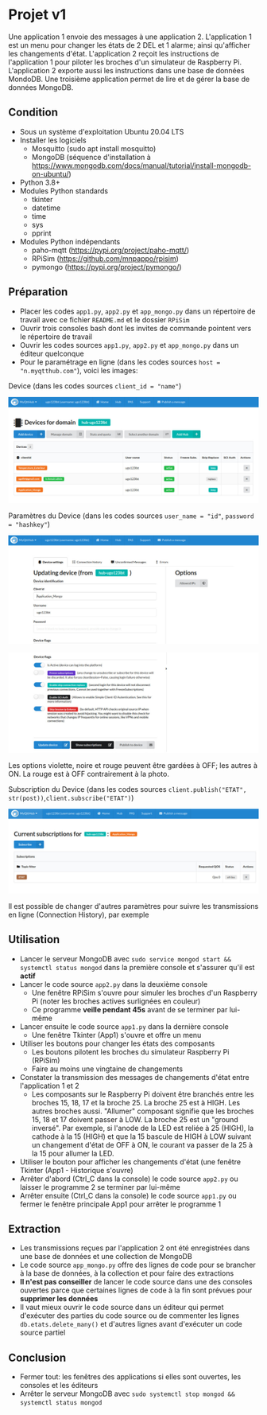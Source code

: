 # Projet v1

Une application 1 envoie des messages à une application 2. L'application 1 est un menu pour changer les états de 2 DEL et 1 alarme; ainsi qu'afficher les changements d'état. L'application 2 reçoit les instructions de l'application 1 pour piloter les broches d'un simulateur de Raspberry Pi. L'application 2 exporte aussi les instructions dans une base de données MondoDB. Une troisième application permet de lire et de gérer la base de données MongoDB.

## Condition

- Sous un système d'exploitation Ubuntu 20.04 LTS
- Installer les logiciels
    - Mosquitto (sudo apt install mosquitto)
    - MongoDB (séquence d'installation à https://www.mongodb.com/docs/manual/tutorial/install-mongodb-on-ubuntu/)
- Python 3.8+
- Modules Python standards
    - tkinter
    - datetime
    - time
    - sys
    - pprint    
- Modules Python indépendants
    - paho-mqtt (https://pypi.org/project/paho-mqtt/)
    - RPiSim (https://github.com/mnpappo/rpisim)
    - pymongo (https://pypi.org/project/pymongo/)
 
## Préparation

- Placer les codes `app1.py`, `app2.py` et `app_mongo.py` dans un répertoire de travail avec ce fichier `README.md` et le dossier `RPiSim`
- Ouvrir trois consoles bash dont les invites de commande pointent vers le répertoire de travail
- Ouvrir les codes sources `app1.py`, `app2.py` et `app_mongo.py` dans un éditeur quelconque
- Pour le paramétrage en ligne (dans les codes sources `host = "n.myqtthub.com"`), voici les images:

Device (dans les codes sources `client_id = "name"`)

![](projet_v1_myqtt_1.jpg)

Paramètres du Device (dans les codes sources `user_name = "id"`, `password = "hashkey"`)
 
![](projet_v1_myqtt_2.jpg)

![](projet_v1_myqtt_3.jpg)

Les options violette, noire et rouge peuvent être gardées à OFF; les autres à ON. La rouge est à OFF contrairement à la photo.

Subscription du Device (dans les codes sources `client.publish("ETAT", str(post))`,`client.subscribe("ETAT")`)

![](projet_v1_myqtt_4.jpg)

Il est possible de changer d'autres paramètres pour suivre les transmissions en ligne (Connection History), par exemple

## Utilisation

- Lancer le serveur MongoDB avec `sudo service mongod start && systemctl status mongod` dans la première console et s'assurer qu'il est **actif**
- Lancer le code source `app2.py` dans la deuxième console
    - Une fenêtre RPiSim s'ouvre pour simuler les broches d'un Raspberry Pi (noter les broches actives surlignées en couleur)
    - Ce programme **veille pendant 45s** avant de se terminer par lui-même
- Lancer ensuite le code source `app1.py` dans la dernière console
    - Une fenêtre Tkinter (App1) s'ouvre et offre un menu
- Utiliser les boutons pour changer les états des composants
    - Les boutons pilotent les broches du simulateur Raspberry Pi (RPiSim)
    - Faire au moins une vingtaine de changements
- Constater la transmission des messages de changements d'état entre l'application 1 et 2
    - Les composants sur le Raspberry Pi doivent être branchés entre les broches 15, 18, 17 et la broche 25. La broche 25 est à HIGH. Les autres broches aussi. "Allumer" composant signifie que les broches 15, 18 et 17 doivent passer à LOW. La broche 25 est un "ground inversé". Par exemple, si l'anode de la LED est reliée à 25 (HIGH), la cathode à la 15 (HIGH) et que la 15 bascule de HIGH à LOW suivant un changement d'état de OFF à ON, le courant va passer de la 25 à la 15 pour allumer la LED.
- Utiliser le bouton pour afficher les changements d'état (une fenêtre Tkinter (App1 - Historique s'ouvre)
- Arrêter d'abord (Ctrl_C dans la console) le code source `app2.py` ou laisser le programme 2 se terminer par lui-même
- Arrêter ensuite (Ctrl_C dans la console) le code source `app1.py` ou fermer le fenêtre principale App1 pour arrêter le programme 1

## Extraction

- Les transmissions reçues par l'application 2 ont été enregistrées dans une base de données et une collection de MongoDB
- Le code source `app_mongo.py` offre des lignes de code pour se brancher à la base de données, à la collection et pour faire des extractions
- **Il n'est pas conseiller** de lancer le code source dans une des consoles ouvertes parce que certaines lignes de code à la fin sont prévues pour **supprimer les données**
- Il vaut mieux ouvrir le code source dans un éditeur qui permet d'exécuter des parties du code source ou de commenter les lignes `db.etats.delete_many()` et d'autres lignes avant d'exécuter un code source partiel

## Conclusion

- Fermer tout: les fenêtres des applications si elles sont ouvertes, les consoles et les éditeurs
- Arrêter le serveur MongoDB avec `sudo systemctl stop mongod && systemctl status mongod`

